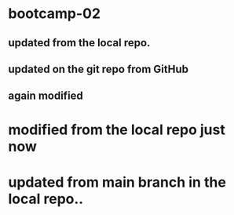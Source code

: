 # bootcamp-02

## updated from the local repo.

## updated on the git repo from GitHub
## again modified

# modified from the local repo just now

# updated from main branch in the local repo..



